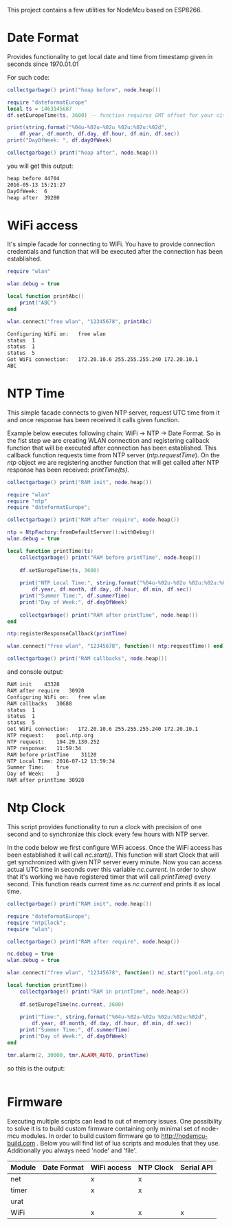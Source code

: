 This project contains a few utilities for NodeMcu based on ESP8266.

# Date Format
Provides functionality to get local date and time from timestamp given in seconds since 1970.01.01

For such code:
``` lua
collectgarbage() print("heap before", node.heap())

require "dateformatEurope"
local ts = 1463145687
df.setEuropeTime(ts, 3600) -- function requires GMT offset for your city

print(string.format("%04u-%02u-%02u %02u:%02u:%02d", 
    df.year, df.month, df.day, df.hour, df.min, df.sec))
print("DayOfWeek: ", df.dayOfWeek)

collectgarbage() print("heap after", node.heap())
```

you will get this output:
``` bash
heap before 44704
2016-05-13 15:21:27
DayOfWeek:  6
heap after  39280
```

# WiFi access
It's simple facade for connecting to WiFi. You have to provide connection credentials and function that will be executed after the connection has been established.

``` lua
require "wlan"

wlan.debug = true

local function printAbc() 
    print("ABC")
end

wlan.connect("free wlan", "12345678", printAbc)
```

``` bash
Configuring WiFi on:   free wlan
status  1
status  1
status  5
Got WiFi connection:   172.20.10.6 255.255.255.240 172.20.10.1
ABC
```

# NTP Time
This simple facade connects to given NTP server, request UTC time from it and once response has been received it calls given function. 

Example below executes following chain: WiFi -> NTP -> Date Format. 
So in the fist step we are creating WLAN connection and registering callback function that will be executed after connection has been established. This callback function requests time from NTP server (*ntp.requestTime*). 
On the *ntp* object we are registering another function that will get called after NTP response has been received: *printTime(ts)*.

``` lua
collectgarbage() print("RAM init", node.heap())

require "wlan"
require "ntp"
require "dateformatEurope";

collectgarbage() print("RAM after require", node.heap())

ntp = NtpFactory:fromDefaultServer():withDebug()
wlan.debug = true

local function printTime(ts) 
    collectgarbage() print("RAM before printTime", node.heap())
    
    df.setEuropeTime(ts, 3600)
    
    print("NTP Local Time:", string.format("%04u-%02u-%02u %02u:%02u:%02d", 
        df.year, df.month, df.day, df.hour, df.min, df.sec))
    print("Summer Time:", df.summerTime)
    print("Day of Week:", df.dayOfWeek)
    
    collectgarbage() print("RAM after printTime", node.heap())
end

ntp:registerResponseCallback(printTime)

wlan.connect("free wlan", "12345678", function() ntp:requestTime() end)

collectgarbage() print("RAM callbacks", node.heap())
```

and console output:

``` bash
RAM init    43328
RAM after require   30920
Configuring WiFi on:   free wlan
RAM callbacks   30688
status  1
status  1
status  5
Got WiFi connection:   172.20.10.6 255.255.255.240 172.20.10.1
NTP request:    pool.ntp.org
NTP request:    194.29.130.252
NTP response:   11:59:34
RAM before printTime    31120
NTP Local Time: 2016-07-12 13:59:34
Summer Time:    true
Day of Week:    3
RAM after printTime 30928
```

# Ntp Clock
This script provides functionality to run a clock with precision of one second and to synchronize this clock every few hours with NTP server. 

In the code below we first configure WiFi access. Once the WiFi access has been established it will call *nc.start()*. This function will start Clock that will get synchronized with given NTP server every minute. Now you can access actual UTC time in seconds over this variable *nc.current*. In order to show that it's working we have registered timer that will call *printTime()* every second. This function reads current time as *nc.current* and prints it as local time. 

```lua
collectgarbage() print("RAM init", node.heap())

require "dateformatEurope";
require "ntpClock";
require "wlan";

collectgarbage() print("RAM after require", node.heap())

nc.debug = true
wlan.debug = true

wlan.connect("free wlan", "12345678", function() nc.start("pool.ntp.org", 60) end)

local function printTime() 
    collectgarbage() print("RAM in printTime", node.heap())
    
    df.setEuropeTime(nc.current, 3600)
    
    print("Time:", string.format("%04u-%02u-%02u %02u:%02u:%02d", 
        df.year, df.month, df.day, df.hour, df.min, df.sec))
    print("Summer Time:", df.summerTime)
    print("Day of Week:", df.dayOfWeek)
end

tmr.alarm(2, 30000, tmr.ALARM_AUTO, printTime)
```

so this is the output:

```bash
```

# Firmware
Executing multiple scripts can lead to out of memory issues. One possibility to solve it is to build custom firmware containing only minimal set of node-mcu modules. 
In order to build custom firmware go to http://nodemcu-build.com . Below you will find list of lua scripts and modules that they use. Additionally you always need 'node' and 'file'.

| Module | Date Format | WiFi access | NTP Clock | Serial API |
|--------|-------------|--------------|-----------|------------|
|   net  |             |       x      |     x     |            |
|  timer |             |       x      |     x     |            |
|  urat  |             |              |           |            |
|  WiFi  |             |       x      |     x     |      x     |

